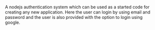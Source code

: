 A nodejs authentication system which can be used as a started code for creating any new application.
Here the user can login by using email and password and the user is also provided with the option to login using google.


